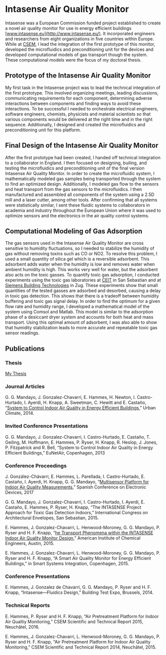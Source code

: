 # Intasense Air Quality Monitor
Intasense was a European Commission funded project established to create a novel air quality monitor for use in energy efficient buildings [www.intasense.eu](http://www.intasense.eu/). It incorporated engineers and researchers from eight organizations in five countries within Europe. While at [CSEM](https://www.csem.ch/home), I lead the integration of the first prototype of this monitor, developed the microfluidics and preconditioning unit for the devices and developed computational models of gas transport though the system. These computational models were the focus of my doctoral thesis.

## Prototype of the Intasense Air Quality Monitor

My first task in the Intasense project was to lead the technical integration of the first prototype. This involved organizing meetings, leading discussions, communicating requirements for each component, determining adverse interactions between components and finding ways to avoid these interactions. To be successful I needed to orchestrate electrical engineers, software engineers, chemists, physicists and material scientists so that various components would be delivered at the right time and in the right sequence. Additionally, I designed and created the microfluidics and preconditioning unit for this platform.

## Final Design of the Intasense Air Quality Monitor

After the first prototype had been created, I handed off technical integration to a collaborator in England. I then  focused on designing, builing, and testing the microfluidics and preconditioning unit of the final version Intasense Air Quality Monitor. In order to create the microfluidic system, I mathematically modeled gas samples being transported through the system to find an optimized design. Additionally, I modeled gas flow to the sensors and heat transport from the gas sensors to the microfluidics. I then manufactured and assembled all components of the system using a 2.5D mill and a laser cutter, among other tools. After confirming that all systems were statistically similar, I sent these fluidic systems to collaborators in academia and industry throughout the European Union where it was used to optimize sensors and the electronics in the air quality control systems.  

## Computational Modeling of Gas Adsorption

The gas sensors used in the Intasense Air Quality Monitor are cross sensitive to humidity fluctuations, so I needed to stabilize the humidity of gas without removing toxins such as CO or NO2. To resolve this problem, I used a small quantity of silica gel which is a reversible adsorbent. This adsorbent adds water when the humidity is low and removes water when ambient humidity is high. This works very well for water, but the adsorbent also acts on the toxic gasses. To quantify toxic gas adsorption, I conducted experiments using the toxic gas laboratories at [CEIT](https://www.ceit.es/en/industrial-sectors/environmental/gas-and-odour-sensoring-and-treatment/air-a-gas-quality-monitoring) in San Sebastian and at [Siemens Building Technologies](https://www.siemens.com/global/en/home/products/buildings.html) in Zug. These experiments show that small quantities of the tested gasses are adsorbed and desorbed, causing a delay in toxic gas detection. This shows that there is a tradeoff between humidity buffering and toxic gas signal delay. In order to find the optimum for a given flow rate and humidity range, I developed a mathematical model of the system using Comsol and Matlab. This model is similar to the adsorption phase of a desiccant dryer system and accounts for both heat and mass transport. Using this optimal amount of adsorbent, I was also able to show that humidity stabilization leads to more accurate and repeatable toxic gas sensor readings.

## Publications
### Thesis
[My Thesis](https://infoscience.epfl.ch/record/219118?ln=en)

### Journal Articles

G. G. Mandayo, J. Gonzalez-Chavarri, E. Hammes, H. Newton, I. Castro-Hurtado, I. Ayerdi, H. Knapp, A. Sweetman, C. Hewitt and E. Castaño, “[System to Control Indoor Air Quality in Energy Efficient Buildings](https://www.sciencedirect.com/science/article/pii/S2212095514000819),” Urban Climate, 2014.

### Invited Conference Presentations
G. G. Mandayo, J. Gonzalez-Chavarri, I. Castro-Hurtado,  E. Castaño,  T. Geiling, M. Hoffmann, E. Hammes, P. Ryser, H. Knapp, R. Heslop, J. Jones, P. Fitzpatrick  and R. Bell, “System to Control Indoor Air Quality in Energy Efficient Buildings,” EuNetAir, Copenhagen, 2013

### Conference Proceedings
J. González-Chávarri, E. Hammes, L. Parellada, I. Castro-Hurtado, E. Castaño, I. Ayerdi, H. Knapp, G. G.
Mandayo, “[Multisensor Platform for Indoor Air Quality Measurements](https://ieeexplore.ieee.org/document/7905239?reload=true),” Spanish Conference on
Electronic Devices, 2017

G. G. Mandayo, J. Gonzalez-Chavarri, I. Castro-Hurtado, I. Ayerdi, E. Castaño, E. Hammes, P. Ryser, H. Knapp, “The INTASENSE Project Approach for Toxic Gas Detection Indoors,” International Congress on Architectural Envelopes, San Sebastian, 2015.

E. Hammes, J. Gonzalez-Chavarri, L. Henwood-Moroney, G. G. Mandayo, P. Ryser and H. F. Knapp, “[he Transport Phenomena within the  INTASENSE Indoor Air Quality Monitor Design](https://aiche.confex.com/aiche/s15/webprogram/Paper400000.html),” American Institute of Chemical Engineers, Austin, 2015.

E. Hammes, J. Gonzalez-Chavarri, L. Henwood-Moroney, G. G. Mandayo, P. Ryser and H. F. Knapp, “A Smart Air Quality Monitor for Energy Efficient Buildings,” in Smart Systems Integration, Copenhagen, 2015.

### Conference Presentations
E. Hammes, J. Gonzalez de Chavarri, G. G. Mandayo, P. Ryser and H. F. Knapp, “Intasense—Fluidics Design,” Building Test Expo, Brussels, 2014.

### Technical Reports
E. Hammes, P. Ryser and H. F. Knapp, “Air Pretreatment Platform for Indoor Air Qualtiy Monitoring,” CSEM Scientific and Technical Report 2015, Neuchâtel, 2016.

E. Hammes, J. Gonzalez-Chavarri, L. Henwood-Moroney, G. G. Mandayo, P. Ryser and H. F. Knapp, “Air Pretreatment Platform for Indoor Air Quality Monitoring,” CSEM Scientific and Technical Report 2014, Neuchâtel, 2015.
